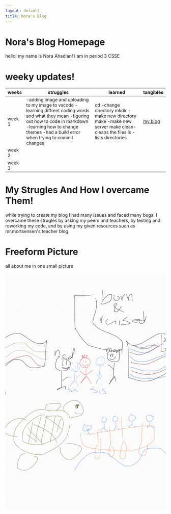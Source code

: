 ```yaml
---
layout: default
title: Nora's Blog
---
```


# Nora's Blog Homepage

hello! my name is Nora Ahadian! I am in period 3 CSSE

# weeky updates!

| weeks  | struggles                                                                                                                                                                                                                  | learned                                                                                                                 | tangibles                               |
|--------|----------------------------------------------------------------------------------------------------------------------------------------------------------------------------------------------------------------------------|-------------------------------------------------------------------------------------------------------------------------|-----------------------------------------|
| week 1 | -adding image and uploading to my image to vscode -learning diffrent coding words and what they mean -figuring out how to code in markdown -learning how to change themes -had a build error when trying to commit changes | cd -change directory mkdir -make new directory make -make new server make clean- cleans the files ls -lists directories | [my blog](http://0.0.0.0:4200/student/) |
| week 2 |                                                                                                                                                                                                                            |                                                                                                                         |                                         |
| week 3 |                                                                                                                                                                                                                            |                                                                                                                         |                                         |

# My Strugles And How I overcame Them!

while trying to create my blog I had many issues and faced many bugs.  I overcame these strugles by asking my peers and teachers, by testing and reworking my code, and by using my given resources such as mr.mortsensen's teacher blog.

# Freeform Picture
all about me in one small picture

<img src="images/freeform.jpg">